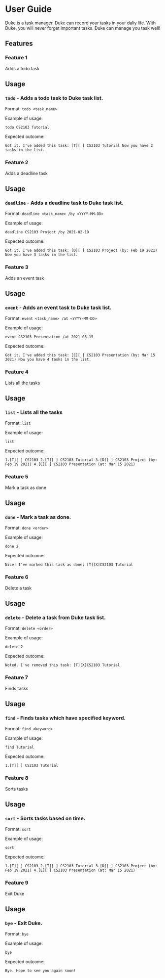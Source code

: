 # User Guide
Duke is a task manager. Duke can record your tasks in your daliy life. With Duke, you will never forget important tasks. Duke can manage you task well!

## Features 

### Feature 1 
Adds a todo task 

## Usage

### `todo` - Adds a todo task to Duke task list.

Format: `todo <task_name>`

Example of usage: 

`todo CS2103 Tutorial`

Expected outcome:

`Got it. I've added this task:
[T][ ] CS2103 Tutorial
Now you have 2 tasks in the list.`


### Feature 2 
Adds a deadline task 

## Usage

### `deadline` - Adds a deadline task to Duke task list.

Format: `deadline <task_name> /by <YYYY-MM-DD>`

Example of usage: 

`deadline CS2103 Project /by 2021-02-19`

Expected outcome:

`Got it. I've added this task:
[D][ ] CS2103 Project (by: Feb 19 2021)
Now you have 3 tasks in the list.`


### Feature 3 
Adds an event task 

## Usage

### `event` - Adds an event task to Duke task list.

Format: `event <task_name> /at <YYYY-MM-DD>`

Example of usage: 

`event CS2103 Presentation /at 2021-03-15`

Expected outcome:

`Got it. I've added this task:
[E][ ] CS2103 Presentation (by: Mar 15 2021)
Now you have 4 tasks in the list.`


### Feature 4 
Lists all the tasks

## Usage

### `list` - Lists all the tasks

Format: `list`

Example of usage: 

`list`

Expected outcome:

`1.[T][ ] CS2103
2.[T][ ] CS2103 Tutorial
3.[D][ ] CS2103 Project (by: Feb 19 2021)
4.[E][ ] CS2103 Presentation (at: Mar 15 2021)`


### Feature 5 
Mark a task as done

## Usage

### `done` - Mark a task as done.

Format: `done <order>`

Example of usage: 

`done 2`

Expected outcome:

`Nice! I've marked this task as done:
[T][X]CS2103 Tutorial`


### Feature 6 
Delete a task

## Usage

### `delete` - Delete a task from Duke task list.

Format: `delete <order>`

Example of usage: 

`delete 2`

Expected outcome:

`Noted. I've removed this task:
[T][X]CS2103 Tutorial`


### Feature 7 
Finds tasks

## Usage

### `find` - Finds tasks which have specified keyword.

Format: `find <keyword>`

Example of usage: 

`find Tutorial`

Expected outcome:

`1.[T][ ] CS2103 Tutorial`


### Feature 8 
Sorts tasks

## Usage

### `sort` - Sorts tasks based on time.

Format: `sort`

Example of usage: 

`sort`

Expected outcome:

`1.[T][ ] CS2103
2.[T][ ] CS2103 Tutorial
3.[D][ ] CS2103 Project (by: Feb 19 2021)
4.[E][ ] CS2103 Presentation (at: Mar 15 2021)`


### Feature 9 
Exit Duke

## Usage

### `bye` - Exit Duke.

Format: `bye`

Example of usage: 

`bye`

Expected outcome:

`Bye. Hope to see you again soon!`
